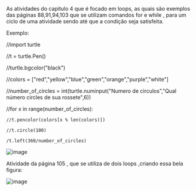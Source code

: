 As atividades do capítulo 4 que é focado em loops, as quais são exemplos das páginas 88,91,94,103 que se utilizam comandos for e while , para um ciclo de uma atividade sendo até que a condição seja satisfeita. 



Exemplo:

//import turtle

//t = turtle.Pen()

//turtle.bgcolor("black")

//colors = ["red","yellow","blue","green","orange","purple","white"]

//number_of_circles = int(turtle.numinput("Numero de circulos","Qual número circles de sua rossete",6))


//for x in range(number_of_circles):
   
    //t.pencolor(colors[x % len(colors)])
   
    //t.circle(100)
    
    /t.left(360/number_of_circles)
    





   
![image](https://github.com/user-attachments/assets/03199e3d-dd02-4f4d-a414-59fa4170a9ca)



































Atividade da página 105 , que se utiliza de dois loops ,criando essa bela figura:

![image](https://github.com/user-attachments/assets/05df7663-a270-4360-af42-7737a83fa571)
